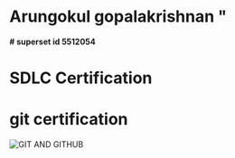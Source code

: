 # Arungokul gopalakrishnan "

**# superset id 5512054**

# SDLC Certification

# git certification
![GIT AND GITHUB](<"C:\Users\prasanna\Desktop\arungokul\5512054_Arungokul\gitandgithub\Screenshot 2025-07-27 235958.png">)